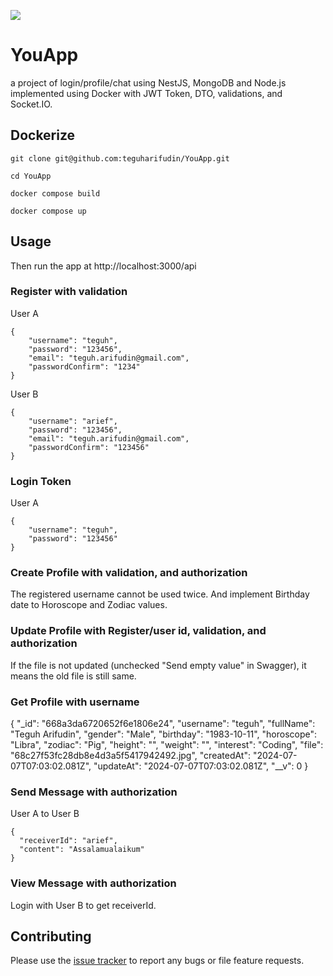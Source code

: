 ![](https://www.teguharief.com/img/teguh-arief.png)

# YouApp

a project of login/profile/chat using NestJS, MongoDB and Node.js implemented using Docker with JWT Token, DTO, validations, and Socket.IO.

## Dockerize

```
git clone git@github.com:teguharifudin/YouApp.git
```
```
cd YouApp
```
```
docker compose build
```
```
docker compose up
```

## Usage

Then run the app at http://localhost:3000/api

### Register with validation

User A
```
{
    "username": "teguh",
    "password": "123456",
    "email": "teguh.arifudin@gmail.com",
    "passwordConfirm": "1234"
}
```
User B
```
{
    "username": "arief",
    "password": "123456",
    "email": "teguh.arifudin@gmail.com",
    "passwordConfirm": "123456"
}
```

### Login Token

User A
```
{
    "username": "teguh",
    "password": "123456"
}
```

### Create Profile with validation, and authorization
The registered username cannot be used twice. And implement Birthday date ​​to Horoscope and Zodiac values.

### Update Profile with Register/user id, validation, and authorization
If the file is not updated (unchecked "Send empty value" in Swagger), it means the old file is still same.

### Get Profile with username
{
  "_id": "668a3da6720652f6e1806e24",
  "username": "teguh",
  "fullName": "Teguh Arifudin",
  "gender": "Male",
  "birthday": "1983-10-11",
  "horoscope": "Libra",
  "zodiac": "Pig",
  "height": "",
  "weight": "",
  "interest": "Coding",
  "file": "68c27f53fc28db8e4d3a5f5417942492.jpg",
  "createdAt": "2024-07-07T07:03:02.081Z",
  "updateAt": "2024-07-07T07:03:02.081Z",
  "__v": 0
}

### Send Message with authorization

User A to User B
```
{
  "receiverId": "arief",
  "content": "Assalamualaikum"
}
```

### View Message with authorization
Login with User B to get receiverId.

## Contributing

Please use the [issue tracker](https://github.com/teguharifudin/YouApp/issues) to report any bugs or file feature requests.
